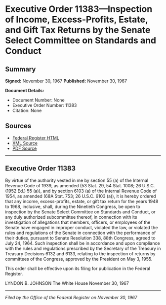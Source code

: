 # Executive Order 11383—Inspection of Income, Excess-Profits, Estate, and Gift Tax Returns by the Senate Select Committee on Standards and Conduct

## Summary

**Signed:** November 30, 1967
**Published:** November 30, 1967

**Document Details:**
- Document Number: None
- Executive Order Number: 11383
- Citation: None

## Sources
- [Federal Register HTML](https://www.presidency.ucsb.edu/documents/executive-order-11383-inspection-income-excess-profits-estate-and-gift-tax-returns-the)
- [XML Source](None)
- [PDF Source](None)

---

## Executive Order 11383

By virtue of the authority vested in me by section 55 (a) of the Internal Revenue Code of 1939, as amended (53 Stat. 29, 54 Stat. 1008; 26 U.S.C. (1952 Ed.) 55 (a)), and by section 6103 (a) of the Internal Revenue Code of 1954, as amended (68A Stat. 753; 26 U.S.C. 6103 (a)), it is hereby ordered that any income, excess-profits, estate, or gift tax return for the years 1948 to 1968, inclusive, shall, during the Ninetieth Congress, be open to inspection by the Senate Select Committee on Standards and Conduct, or any duly authorized subcommittee thereof, in connection with its investigation of allegations that members, officers, or employees of the Senate have engaged in improper conduct, violated the law, or violated the rules and regulations of the Senate in connection with the performance of their duties, pursuant to Senate Resolution 338, 88th Congress, agreed to July 24, 1964. Such inspection shall be in accordance and upon compliance with the rules and regulations prescribed by the Secretary of the Treasury in Treasury Decisions 6132 and 6133, relating to the inspection of returns by committees of the Congress, approved by the President on May 3, 1955.

This order shall be effective upon its filing for publication in the Federal Register.

LYNDON B. JOHNSON
The White House
November 30, 1967

---

*Filed by the Office of the Federal Register on November 30, 1967*
